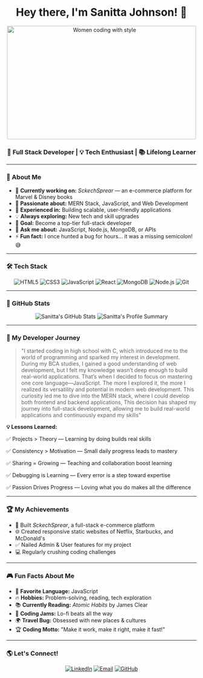 <h1 align="center">Hey there, I'm Sanitta Johnson! 👋</h1>

<p align="center">
  <img src="https://media.giphy.com/media/13HgwGsXF0aiGY/giphy.gif" width="500" height="300" alt="Women coding with style">
</p>

<h3 align="center">🚀 Full Stack Developer | 💡 Tech Enthusiast | 📚 Lifelong Learner</h3>

---

### 🌟 About Me
- 🔭 **Currently working on:** *SckechSprear* — an e-commerce platform for Marvel & Disney books  
- 🌱 **Passionate about:** MERN Stack, JavaScript, and Web Development  
- 🚀 **Experienced in:** Building scalable, user-friendly applications  
- 💡 **Always exploring:** New tech and skill upgrades  
- 🎯 **Goal:** Become a top-tier full-stack developer  
- 💬 **Ask me about:** JavaScript, Node.js, MongoDB, or APIs  
- ⚡ **Fun fact:** I once hunted a bug for hours... it was a missing semicolon! 😅  

---

### 🛠️ Tech Stack
<p align="center">
  <img src="https://img.shields.io/badge/HTML5-E34F26?style=for-the-badge&logo=html5&logoColor=white" alt="HTML5">
  <img src="https://img.shields.io/badge/CSS3-1572B6?style=for-the-badge&logo=css3&logoColor=white" alt="CSS3">
  <img src="https://img.shields.io/badge/JavaScript-F7DF1E?style=for-the-badge&logo=javascript&logoColor=black" alt="JavaScript">
  <img src="https://img.shields.io/badge/React-61DAFB?style=for-the-badge&logo=react&logoColor=black" alt="React">
  <img src="https://img.shields.io/badge/MongoDB-47A248?style=for-the-badge&logo=mongodb&logoColor=white" alt="MongoDB">
  <img src="https://img.shields.io/badge/Node.js-339933?style=for-the-badge&logo=node.js&logoColor=white" alt="Node.js">
  <img src="https://img.shields.io/badge/Git-F05032?style=for-the-badge&logo=git&logoColor=white" alt="Git">
</p>

---

### 🚀 GitHub Stats
<p align="center">
  <img src="https://github-readme-stats.vercel.app/api?username=Sanitta2002&show_icons=true&theme=tokyonight&count_private=true" alt="Sanitta's GitHub Stats">
  <img src="https://github-profile-summary-cards.vercel.app/api/cards/profile-details?username=Sanitta2002&theme=tokyonight" alt="Sanitta's Profile Summary">
</p>

---

### 🎯 My Developer Journey
> "I started coding in high school with C, which introduced me to the world of programming and sparked my interest in development. During my BCA studies, I gained a good understanding of web development, but I felt my knowledge wasn’t deep enough to build real-world applications. That’s when I decided to focus on mastering one core language—JavaScript. The more I explored it, the more I realized its versatility and potential in modern web development. This curiosity led me to dive into the MERN stack, where I could develop both frontend and backend applications, This decision has shaped my journey into full-stack development, allowing me to build real-world applications and continuously expand my skills"

**💡 Lessons Learned:**  

✅ Projects > Theory — Learning by doing builds real skills

✅ Consistency > Motivation — Small daily progress leads to mastery

✅ Sharing = Growing — Teaching and collaboration boost learning

✅ Debugging is Learning — Every error is a step toward expertise

✅ Passion Drives Progress — Loving what you do makes all the difference

---

### 🏆 My Achievements
- 🎯 Built *SckechSprear*, a full-stack e-commerce platform  
- 🌐 Created responsive static websites of Netflix, Starbucks, and McDonald's
- ✅ Nailed Admin & User features for my project  
- 💻 Regularly crushing coding challenges  
---

### 🎮 Fun Facts About Me
- 🎯 **Favorite Language:** JavaScript  
- 🔥 **Hobbies:** Problem-solving, reading, tech exploration  
- 📚 **Currently Reading:** *Atomic Habits* by James Clear  
- 🎵 **Coding Jams:** Lo-fi beats all the way  
- 🌍 **Travel Bug:** Obsessed with new places & cultures  
- 🏆 **Coding Motto:** "Make it work, make it right, make it fast!"  

---

### 🌎 Let's Connect!
<p align="center">
  <a href="https://linkedin.com/in/sanitta-johnson-5b7820325"><img src="https://img.shields.io/badge/LinkedIn-0077B5?style=for-the-badge&logo=linkedin&logoColor=white" alt="LinkedIn"></a>
  <a href="mailto:sanittajohnson28@gmail.com"><img src="https://img.shields.io/badge/Email-D14836?style=for-the-badge&logo=gmail&logoColor=white" alt="Email"></a>
  <a href="https://github.com/Sanitta2002"><img src="https://img.shields.io/badge/GitHub-181717?style=for-the-badge&logo=github&logoColor=white" alt="GitHub"></a>
</p>
